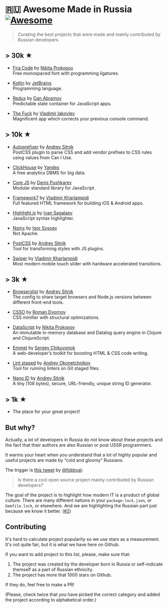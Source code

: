 # 🇷🇺 Awesome Made in Russia [![Awesome](https://awesome.re/badge.svg)](https://awesome.re)

> Curating the best projects that were made and mainly contributed by Russian developers

## > 30k ★

- [Fira Code](https://github.com/tonsky/FiraCode) by [Nikita Prokopov](https://github.com/tonsky)  
  Free monospaced font with programming ligatures.
  
- [Kotlin](https://github.com/JetBrains/kotlin) by [JetBrains](https://github.com/JetBrains)  
  Programming language.

- [Redux](https://github.com/reduxjs/redux) by [Dan Abramov](https://github.com/gaearon)  
  Predictable state container for JavaScript apps.

- [The Fuck](https://github.com/nvbn/thefuck) by [Vladimir Iakovlev](https://github.com/nvbn)  
  Magnificent app which corrects your previous console command.

## > 10k ★

- [Autoprefixer](https://github.com/postcss/autoprefixer) by [Andrey Sitnik](https://github.com/ai)  
  PostCSS plugin to parse CSS and add vendor prefixes to CSS rules using values from Can I Use.
  
- [ClickHouse](https://github.com/ClickHouse/ClickHouse) by [Yandex](https://github.com/yandex)  
  A free analytics DBMS for big data.
  
- [Core JS](https://github.com/zloirock/core-js) by [Denis Pushkarev](https://github.com/zloirock/core-js)  
  Modular standard library for JavaScript.
  
- [Framework7](https://github.com/framework7io/framework7) by [Vladimir Kharlampidi](https://github.com/nolimits4web/swiper)  
  Full featured HTML framework for building iOS & Android apps.
  
- [Highlight.js](https://github.com/highlightjs/highlight.js) by [Ivan Sagalaev](https://github.com/isagalaev)  
  JavaScript syntax highlighter.
  
- [Nginx](https://github.com/nginx/nginx) by [Igor Sysoev](https://github.com/igorsysoev)  
  Not Apache.
  
- [PostCSS](https://github.com/postcss/postcss) by [Andrey Sitnik](https://github.com/ai)  
  Tool for transforming styles with JS plugins.
  
- [Swiper](https://github.com/nolimits4web/swiper) by [Vladimir Kharlampidi](https://github.com/nolimits4web/swiper)  
  Most modern mobile touch slider with hardware accelerated transitions.

## > 3k ★

- [Browserslist](https://github.com/browserslist/browserslist) by [Andrey Sitnik](https://github.com/ai)  
  The config to share target browsers and Node.js versions between different front-end tools.

- [CSSO](https://github.com/css/csso) by [Roman Dvornov](https://github.com/lahmatiy)  
  CSS minifier with structural optimizations.
  
- [DataScript](https://github.com/tonsky/datascript) by [Nikita Prokopov](https://github.com/tonsky)  
  An immutable in-memory database and Datalog query engine in Clojure and ClojureScript.

- [Emmet](https://github.com/emmetio/emmet) by [Sergey Chikuyonok](https://github.com/sergeche)  
  A web-developer’s toolkit for boosting HTML & CSS code writing.
  
- [Lint staged](https://github.com/okonet/lint-staged) by [Andrey Okonetchnikov](https://github.com/okonet)  
  Tool for running linters on Git staged files.
  
- [Nano ID](https://github.com/ai/nanoid) by [Andrey Sitnik](https://github.com/ai)  
  A tiny (108 bytes), secure, URL-friendly, unique string ID generator.

## > 1k ★

- The place for your great project!
  
## But why?

Actually, a lot of developers in Russia do not know about these projects and the fact that their authors are also Russian or post USSR programmers.

It warms your heart when you understand that a lot of highly popular and useful projects are made by “cold and gloomy” Russians.

The trigger is [this tweet](https://twitter.com/fobbyal/status/1290311704803340288) by [@fobbyal](https://github.com/fobbyal):

> Is there a cool open source project mainly contributed by Russian developers?

The goal of the project is to highlight how modern IT is a product of global culture. There are many different nations in your `package-lock.json`, or `Gemfile.lock`, or elsewhere. And we are highlighting the Russian part just because we know it better. ([#2](https://github.com/igoradamenko/awesome-made-in-russia/issues/2))

## Contributing 

It's hard to calculate project popularity so we use stars as a measurement. It's not quite fair, but it is what we have here on Github.

If you want to add project to this list, please, make sure that:

1. The project was created by the developer born in Russia or self-indicate themself as a part of Russian ethnicity.
2. The project has more that 1000 stars on Github.

If they do, feel free to make a PR!

(Please, check twice that you have picked the correct category and added the project according to alphabetical order.)
